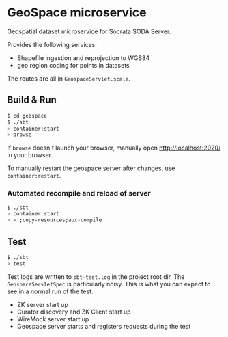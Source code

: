 # GeoSpace microservice #

Geospatial dataset microservice for Socrata SODA Server.

Provides the following services:
- Shapefile ingestion and reprojection to WGS84
- geo region coding for points in datasets

The routes are all in `GeospaceServlet.scala`.

## Build & Run ##

```sh
$ cd geospace
$ ./sbt
> container:start
> browse
```

If `browse` doesn't launch your browser, manually open [http://localhost:2020/](http://localhost:2020/) in your browser.

To manually restart the geospace server after changes, use `container:restart`.

### Automated recompile and reload of server

```sh
$ ./sbt
> container:start
> ~ ;copy-resources;aux-compile
```

## Test

```sh
$ ./sbt
> test
```

Test logs are written to `sbt-test.log` in the project root dir.   The
`GeospaceServletSpec` is particularly noisy.  This is what you can expect to see
in a normal run of the test:

- ZK server start up
- Curator discovery and ZK Client start up
- WireMock server start up
- Geospace server starts and registers requests during the test